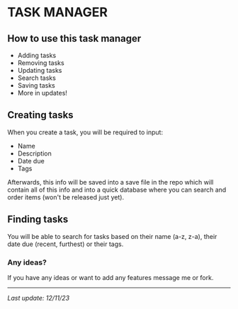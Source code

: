 # TASK MANAGER

## How to use this task manager
<ul>
    <li>Adding tasks</li>
    <li>Removing tasks</li>
    <li>Updating tasks</li>
    <li>Search tasks</li>
    <li>Saving tasks</li>
    <li>More in updates!</li>
</ul>

## Creating tasks

When you create a task, you will be required to input:
<ul>
    <li>Name</li>
    <li>Description</li>
    <li>Date due</li>
    <li>Tags</li>
</ul>
Afterwards, this info will be saved into a save file in the repo 
which will contain all of this info and into a quick database where
you can search and order items (won't be released just yet).

## Finding tasks

You will be able to search for tasks based on their name (a-z, z-a),
their date due (recent, furthest) or their tags.

### Any ideas?

If you have any ideas or want to add any features message me or fork.
<hr>
<i>Last update: 12/11/23</i>